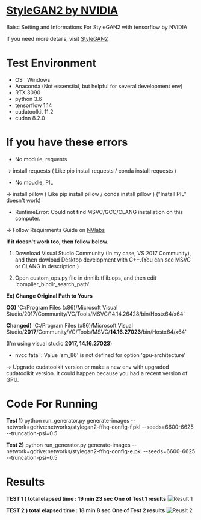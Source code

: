 # [StyleGAN2 by NVIDIA](https://github.com/NVlabs/stylegan2)
Baisc Setting and Informations For StyleGAN2 with tensorflow by NVIDIA

If you need more details, visit [StyleGAN2](https://github.com/NVlabs/stylegan2)

# Test Environment 
* OS : Windows
* Anaconda (Not essenstial, but helpful for several development env)
* RTX 3090
* python 3.6 
* tensorflow 1.14 
* cudatoolkit 11.2 
* cudnn 8.2.0 

# If you have these errors
* No module, requests 
 
-> install requests ( Like pip install requests / conda install requests )

* No moudle, PIL 
 
-> install pillow ( Like pip install pillow / conda install pillow ) ("Install PIL" doesn't work)

* RuntimeError: Could not find MSVC/GCC/CLANG installation on this computer.
 
-> Follow Requirments Guide on [NVlabs](https://github.com/NVlabs/stylegan2)

**If it doesn't work too, then follow below.**
1. Download Visual Studio Community (In my case, VS 2017 Community), and then dowload Desktop development with C++.(You can see MSVC or CLANG in description.)

2. Open custom_ops.py file in dnnlib.tflib.ops, and then edit 'complier_bindir_search_path'.
 
 **Ex) Change Original Path to Yours**
  
 **OG)**
  'C:/Program Files (x86)/Microsoft Visual Studio/2017/Community/VC/Tools/MSVC/14.14.26428/bin/Hostx64/x64'
  
 **Changed)**
  'C:/Program Files (x86)/Microsoft Visual Studio/**2017**/Community/VC/Tools/MSVC/**14.16.27023**/bin/Hostx64/x64'
   
  (I'm using visual studio **2017, 14.16.27023**)
  
  * nvcc fatal   : Value 'sm_86' is not defined for option 'gpu-architecture'

-> Upgrade cudatoolkit version or make a new env with upgraded cudatoolkit version. It could happen because you had a recent version of GPU.

# Code For Running
 
**Test 1)**
python run_generator.py generate-images --network=gdrive:networks/stylegan2-ffhq-config-f.pkl --seeds=6600-6625 --truncation-psi=0.5

**Test 2)**
python run_generator.py generate-images --network=gdrive:networks/stylegan2-ffhq-config-e.pkl --seeds=6600-6625 --truncation-psi=0.5

# Results
**TEST 1 ) total elapsed time : 19 min 23 sec**
**One of Test 1 results**
![Result 1](https://user-images.githubusercontent.com/96462185/147219811-9713d3b2-6337-4b66-8270-ab14b86c6047.png)

**TEST 2 ) total elapsed time : 18 min 8 sec**
**One of Test 2 results**
![Reuslt 2](https://user-images.githubusercontent.com/96462185/147219816-dd9ac8e2-7b9d-4eed-ae44-d878e5a45f4a.png)
